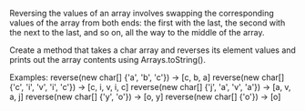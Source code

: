 Reversing the values of an array involves swapping the corresponding values of the array from both ends: the first with the last, the second with the next to the last, and so on, all the way to the middle of the array.

Create a method that takes a char array and reverses its element values and prints out the array contents using Arrays.toString().
  
  Examples:
   reverse(new char[] {'a', 'b', 'c'}) -> [c, b, a]
   reverse(new char[] {'c', 'i', 'v', 'i', 'c'}) -> [c, i, v, i, c]
   reverse(new char[] {'j', 'a', 'v', 'a'}) -> [a, v, a, j]
   reverse(new char[] {'y', 'o'}) -> [o, y]
   reverse(new char[] {'o'}) -> [o]
    

